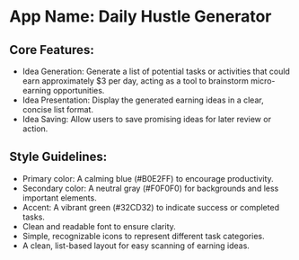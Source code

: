# **App Name**: Daily Hustle Generator

## Core Features:

- Idea Generation: Generate a list of potential tasks or activities that could earn approximately $3 per day, acting as a tool to brainstorm micro-earning opportunities.
- Idea Presentation: Display the generated earning ideas in a clear, concise list format.
- Idea Saving: Allow users to save promising ideas for later review or action.

## Style Guidelines:

- Primary color: A calming blue (#B0E2FF) to encourage productivity.
- Secondary color: A neutral gray (#F0F0F0) for backgrounds and less important elements.
- Accent: A vibrant green (#32CD32) to indicate success or completed tasks.
- Clean and readable font to ensure clarity.
- Simple, recognizable icons to represent different task categories.
- A clean, list-based layout for easy scanning of earning ideas.